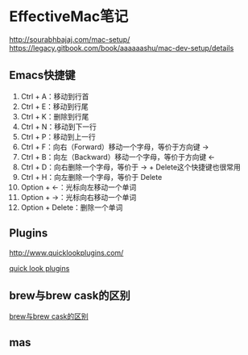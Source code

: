 # EffectiveMac笔记

http://sourabhbajaj.com/mac-setup/
https://legacy.gitbook.com/book/aaaaaashu/mac-dev-setup/details

## Emacs快捷键

1. Ctrl + A：移动到行首
2. Ctrl + E：移动到行尾
3. Ctrl + K：删除到行尾
4. Ctrl + N：移动到下一行
5. Ctrl + P：移动到上一行
6. Ctrl + F：向右（Forward）移动一个字母，等价于方向键 →
7. Ctrl + B：向左（Backward）移动一个字母，等价于方向键 ←
8. Ctrl + D：向右删除一个字母，等价于 → + Delete这个快捷键也很常用
9. Ctrl + H：向左删除一个字母，等价于 Delete
10. Option + ←：光标向左移动一个单词
11. Option + →：光标向右移动一个单词
12. Option + Delete：删除一个单词
    
## Plugins

http://www.quicklookplugins.com/

[quick look plugins](https://github.com/sindresorhus/quick-look-plugins)

## brew与brew cask的区别

[brew与brew cask的区别](https://www.zhihu.com/question/22624898)

## mas




